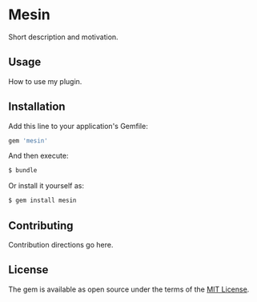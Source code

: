 # Mesin
Short description and motivation.

## Usage
How to use my plugin.

## Installation
Add this line to your application's Gemfile:

```ruby
gem 'mesin'
```

And then execute:
```bash
$ bundle
```

Or install it yourself as:
```bash
$ gem install mesin
```

## Contributing
Contribution directions go here.

## License
The gem is available as open source under the terms of the [MIT License](http://opensource.org/licenses/MIT).

